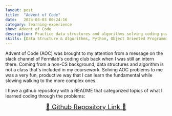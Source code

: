 ```yaml
---
layout: post
title:  "Advent of Code"
date:   2024-03-03 00:24:16
category: learning-experience
show: Advent of Code
description: Practice data structures and algorithms solving coding puzzles
skills: [Data Structure & Algorithms, Python, Object Oriented Programming]
---
```


Advent of Code (AOC) was brought to my attention from a message on the slack channel of Fermilab's coding club back when I was still an intern there. Coming from a non-CS background, data structures and algorithm is not a class that's included in my coursework. Solving AOC problems to me was a very fun, productive way that I can learn the fundamental while slowing walking to the more complex ones.  

I have a github repository with a README that categorized topics of what I learned coding through the problems:
<br>
<div style="font-size:20px;text-align:center;">
<a href="https://github.com/linhphambuzz/AdventOfCode" > 🔗 Github Repository Link 🔗 </a>
</div>


